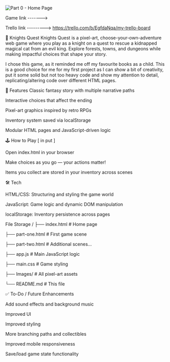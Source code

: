 ![Part 0 - Home Page](https://github.com/user-attachments/assets/f9a54bbf-e57d-4aef-ab85-be3be8823c3c)





Game link -------> 

Trello link ---------> https://trello.com/b/EgfdaNqa/my-trello-board

🏰 Knights Quest
Knights Quest is a pixel-art, choose-your-own-adventure web game where you play as a knight on a quest to rescue a kidnapped magical cat from an evil king. 
Explore forests, towns, and dungeons while making impactful choices that shape your story.

I chose this game, as it reminded me off my favourite books as a child. This is a good choice for me for my first project as I can show a bit of creativity, put it some solid but not too heavy code
and show my attention to detail, replicating/altering code over different HTML pages.

📜 Features
Classic fantasy story with multiple narrative paths

Interactive choices that affect the ending

Pixel-art graphics inspired by retro RPGs

Inventory system saved via localStorage

Modular HTML pages and JavaScript-driven logic


🕹️ How to Play
[ in put ]

Open index.html in your browser

Make choices as you go — your actions matter!

Items you collect are stored in your inventory across scenes


🛠️ Tech

HTML/CSS: Structuring and styling the game world

JavaScript: Game logic and dynamic DOM manipulation

localStorage: Inventory persistence across pages

File Storage
/
├── index.html            # Home page

├── part-one.html         # First game scene

├── part-two.html         # Additional scenes...

├── app.js                # Main JavaScript logic

├── main.css              # Game styling

├── Images/               # All pixel-art assets

└── README.md             # This file

✅ To-Do / Future Enhancements

Add sound effects and background music

Improved UI

Improved styling

More branching paths and collectibles

Improved mobile responsiveness

Save/load game state functionality
